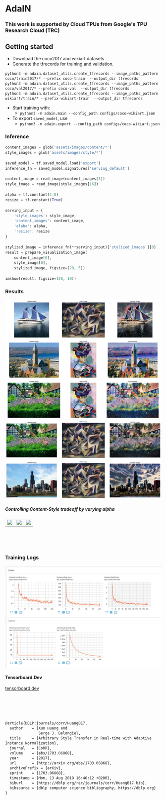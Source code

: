# AdaIN
### This work is supported by Cloud TPUs from Google's TPU Research Cloud (TRC)

## Getting started
 - Download the coco2017 and wikiart datasets
 - Generate the tfrecords for training and validation.
 ```
 python3 -m adain.dataset_utils.create_tfrecords --image_paths_pattern coco/train2017/* --prefix coco-train  --output_dir tfrecords
 python3 -m adain.dataset_utils.create_tfrecords --image_paths_pattern coco/val2017/* --prefix coco-val  --output_dir tfrecords
 python3 -m adain.dataset_utils.create_tfrecords --image_paths_pattern wikiart/train/* --prefix wikiart-train  --output_dir tfrecords
 ```
  - Start training with:
    - `python3 -m adain.main --config_path configs/coco-wikiart.json`
  - To export `saved_model`, use 
    - `python3 -m adain.export --config_path configs/coco-wikiart.json`

### Inference
```python
content_images = glob('assets/images/content/*')
style_images = glob('assets/images/style/*')

saved_model = tf.saved_model.load('export')
inference_fn = saved_model.signatures['serving_default']

content_image = read_image(content_images[3])
style_image = read_image(style_images[16])

alpha = tf.constant(1.0)
resize = tf.constant(True)

serving_input = {
    'style_images': style_image,
    'content_images': content_image,
    'alpha': alpha,
    'resize': resize
}

stylized_image = inference_fn(**serving_input)['stylized_images'][0]
result = prepare_visualization_image(
    content_image[0], 
    style_image[0], 
    stylized_image, figsize=(20, 5))

imshow(result, figsize=(20, 10))
```

### Results
![1.png](/assets/images/1.png)
![2.png](/assets/images/2.png)
![3.png](/assets/images/3.png)
![4.png](/assets/images/4.png)
![5.png](/assets/images/5.png)

##### Controlling Content-Style tradeoff by varying alpha
<table>
  <tr>
    <td valign="top"><img src="assets/gifs/chicago_asheville.gif"></td>
    <td valign="top"><img src="assets/gifs/lenna_en_campo_gris.gif"></td>
    <td valign="top"><img src="assets/gifs/avril_impronte_d_artista.gif"></td>
  </tr>
 </table>
</br>
</br>
</br>


### Training Logs
![tensorboard.png](/assets/images/tensorboard.png)

#### Tensorboard.Dev
[tensorboard.dev](https://tensorboard.dev/experiment/mK9V0nYtR06rGLu0Wvx7Tg/#scalars)


</br>
</br>
</br>

```

@article{DBLP:journals/corr/HuangB17,
  author    = {Xun Huang and
               Serge J. Belongie},
  title     = {Arbitrary Style Transfer in Real-time with Adaptive Instance Normalization},
  journal   = {CoRR},
  volume    = {abs/1703.06868},
  year      = {2017},
  url       = {http://arxiv.org/abs/1703.06868},
  archivePrefix = {arXiv},
  eprint    = {1703.06868},
  timestamp = {Mon, 13 Aug 2018 16:46:12 +0200},
  biburl    = {https://dblp.org/rec/journals/corr/HuangB17.bib},
  bibsource = {dblp computer science bibliography, https://dblp.org}
}
```
